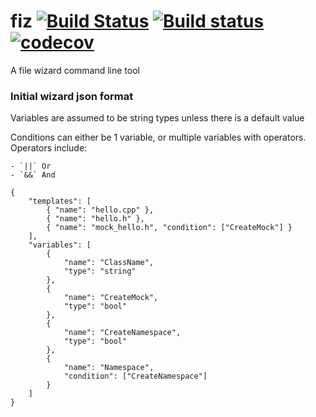 # fiz [![Build Status](https://travis-ci.org/ismacaulay/fiz.svg?branch=master)](https://travis-ci.org/ismacaulay/fiz) [![Build status](https://ci.appveyor.com/api/projects/status/ctgwphqyc696u7ka?svg=true)](https://ci.appveyor.com/project/ismacaulay/fiz) [![codecov](https://codecov.io/gh/ismacaulay/fiz/branch/master/graph/badge.svg)](https://codecov.io/gh/ismacaulay/fiz)

A file wizard command line tool

### Initial wizard json format

Variables are assumed to be string types unless there is a default value

Conditions can either be 1 variable, or multiple variables with operators. Operators include:

    - `||` Or
    - `&&` And


```
{
    "templates": [
        { "name": "hello.cpp" },
        { "name": "hello.h" },
        { "name": "mock_hello.h", "condition": ["CreateMock"] }
    ],
    "variables": [
        {
            "name": "ClassName",
            "type": "string"
        },
        {
            "name": "CreateMock",
            "type": "bool"
        },
        {
            "name": "CreateNamespace",
            "type": "bool"
        },
        {
            "name": "Namespace",
            "condition": ["CreateNamespace"]
        }
    ]
}
```
